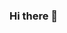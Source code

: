 ### Hi there 👋

<!-- [![Anurag's GitHub stats](https://github-readme-stats.vercel.app/api?username=francinelucca&show_icons=true)](https://github.com/anuraghazra/github-readme-stats) -->




<!--
**francinelucca/francinelucca** is a ✨ _special_ ✨ repository because its `README.md` (this file) appears on your GitHub profile.

Here are some ideas to get you started:

- 🔭 I’m currently working on ...
- 🌱 I’m currently learning ...
- 👯 I’m looking to collaborate on ...
- 🤔 I’m looking for help with ...
- 💬 Ask me about ...
- 📫 How to reach me: ...
- 😄 Pronouns: ...
- ⚡ Fun fact: ...
-->
